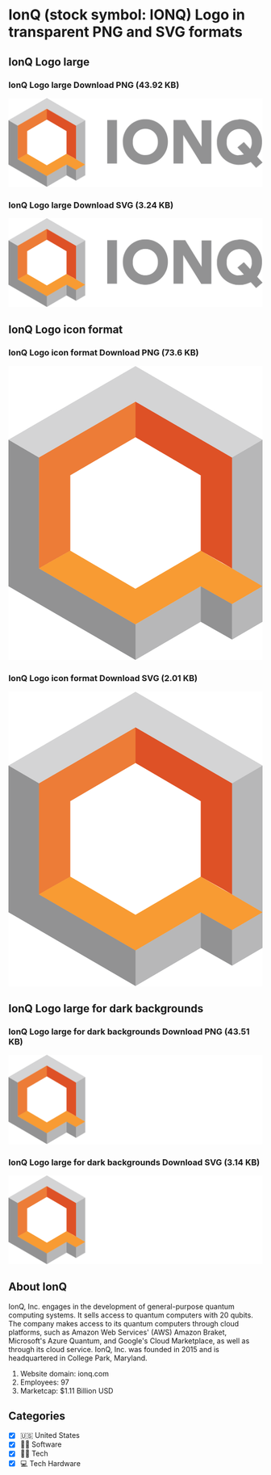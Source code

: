 # IonQ (stock symbol: IONQ) Logo in transparent PNG and SVG formats

## IonQ Logo large

### IonQ Logo large Download PNG (43.92 KB)

![IonQ Logo large Download PNG (43.92 KB)](/img/orig/IONQ_BIG-d7167613.png)

### IonQ Logo large Download SVG (3.24 KB)

![IonQ Logo large Download SVG (3.24 KB)](/img/orig/IONQ_BIG-399854da.svg)

## IonQ Logo icon format

### IonQ Logo icon format Download PNG (73.6 KB)

![IonQ Logo icon format Download PNG (73.6 KB)](/img/orig/IONQ-f072dd64.png)

### IonQ Logo icon format Download SVG (2.01 KB)

![IonQ Logo icon format Download SVG (2.01 KB)](/img/orig/IONQ-d3b30efa.svg)

## IonQ Logo large for dark backgrounds

### IonQ Logo large for dark backgrounds Download PNG (43.51 KB)

![IonQ Logo large for dark backgrounds Download PNG (43.51 KB)](/img/orig/IONQ_BIG.D-fa19108b.png)

### IonQ Logo large for dark backgrounds Download SVG (3.14 KB)

![IonQ Logo large for dark backgrounds Download SVG (3.14 KB)](/img/orig/IONQ_BIG.D-985e7747.svg)

## About IonQ

IonQ, Inc. engages in the development of general-purpose quantum computing systems. It sells access to quantum computers with 20 qubits. The company makes access to its quantum computers through cloud platforms, such as Amazon Web Services' (AWS) Amazon Braket, Microsoft's Azure Quantum, and Google's Cloud Marketplace, as well as through its cloud service. IonQ, Inc. was founded in 2015 and is headquartered in College Park, Maryland.

1. Website domain: ionq.com
2. Employees: 97
3. Marketcap: $1.11 Billion USD


## Categories
- [x] 🇺🇸 United States
- [x] 👨‍💻 Software
- [x] 👩‍💻 Tech
- [x] 💻 Tech Hardware
